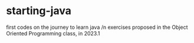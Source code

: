 # starting-java
first codes on the journey to learn java /n
exercises proposed in the Object Oriented Programming class, in 2023.1
